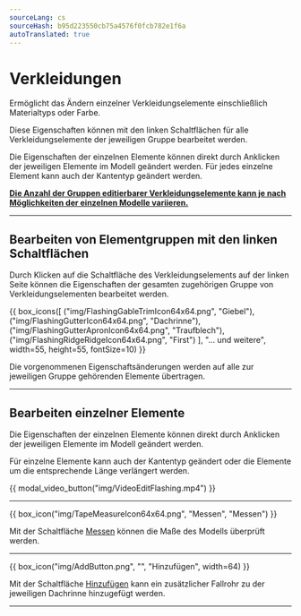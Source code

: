 ```yaml
---
sourceLang: cs
sourceHash: b95d223550cb75a4576f0fcb782e1f6a
autoTranslated: true
---
```


# Verkleidungen

<p>Ermöglicht das Ändern einzelner Verkleidungselemente einschließlich Materialtyps oder Farbe.</p>

<p>Diese Eigenschaften können mit den linken Schaltflächen für alle Verkleidungselemente der jeweiligen Gruppe bearbeitet werden.</p>

<p>Die Eigenschaften der einzelnen Elemente können direkt durch Anklicken der jeweiligen Elemente im Modell geändert werden. Für jedes einzelne Element kann auch der Kantentyp geändert werden.</p>

<p><b><u>Die Anzahl der Gruppen editierbarer Verkleidungselemente kann je nach Möglichkeiten der einzelnen Modelle variieren.</u></b></p>

<hr class="main">

<h2>Bearbeiten von Elementgruppen mit den linken Schaltflächen</h2>
<p>Durch Klicken auf die Schaltfläche des Verkleidungselements auf der linken Seite können die Eigenschaften der gesamten zugehörigen Gruppe von Verkleidungselementen bearbeitet werden.</p>

{{ box_icons([
  ("img/FlashingGableTrimIcon64x64.png", "Giebel"),
  ("img/FlashingGutterIcon64x64.png", "Dachrinne"),
  ("img/FlashingGutterApronIcon64x64.png", "Traufblech"),
  ("img/FlashingRidgeRidgeIcon64x64.png", "First")
], "... und weitere", width=55, height=55, fontSize=10) }}

<p>Die vorgenommenen Eigenschaftsänderungen werden auf alle zur jeweiligen Gruppe gehörenden Elemente übertragen.</p>

<hr class="main">

<h2>Bearbeiten einzelner Elemente</h2>

<p>Die Eigenschaften der einzelnen Elemente können direkt durch Anklicken der jeweiligen Elemente im Modell geändert werden.</p>

<p>Für einzelne Elemente kann auch der Kantentyp geändert oder die Elemente um die entsprechende Länge verlängert werden.</p>

{{ modal_video_button("img/VideoEditFlashing.mp4") }}

<hr class="main">

{{ box_icon("img/TapeMeasureIcon64x64.png", "Messen", "Messen") }}
<p>Mit der Schaltfläche <u>Messen</u> können die Maße des Modells überprüft werden.</p>

<hr class="main">

{{ box_icon("img/AddButton.png", "", "Hinzufügen", width=64) }}

<p>Mit der Schaltfläche <u>Hinzufügen</u> kann ein zusätzlicher Fallrohr zu der jeweiligen Dachrinne hinzugefügt werden.</p>

<hr class="main">

<!-- product: HiStruct Roofs -->